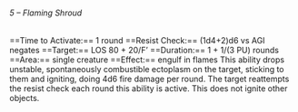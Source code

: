 ###### 5 – Flaming Shroud
==Time to Activate:== 1 round
==Resist Check:== (1d4+2)d6 vs AGI negates
==Target:== LOS 80 + 20/F’
==Duration:== 1 + 1/(3 PU) rounds
==Area:== single creature
==Effect:== engulf in flames
This ability drops unstable, spontaneously combustible ectoplasm on the target, sticking to them and igniting, doing 4d6 fire damage per round. The target reattempts the resist check each round this ability is active. This does not ignite other objects.
